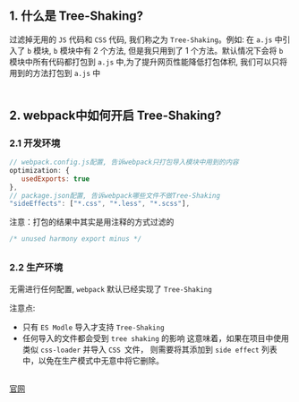 ## 1. 什么是 Tree-Shaking?
过滤掉无用的 `JS` 代码和 `CSS` 代码, 我们称之为 `Tree-Shaking`。例如: 在 `a.js` 中引入了 `b` 模块, `b` 模块中有 2 个方法, 但是我只用到了 1 个方法。默认情况下会将 `b` 模块中所有代码都打包到 `a.js` 中,为了提升网页性能降低打包体积, 我们可以只将用到的方法打包到 `a.js` 中
<div style="margin-bottom: 50px;"></div>


## 2. webpack中如何开启 Tree-Shaking?
### 2.1 开发环境
```js
// webpack.config.js配置, 告诉webpack只打包导入模块中用到的内容
optimization: {
   usedExports: true
},
// package.json配置, 告诉webpack哪些文件不做Tree-Shaking
"sideEffects": ["*.css", "*.less", "*.scss"],
```
注意：打包的结果中其实是用注释的方式过滤的
```js
/* unused harmony export minus */
```
<div style="margin-bottom: 30px;"></div>


### 2.2 生产环境
无需进行任何配置, `webpack` 默认已经实现了 `Tree-Shaking`

注意点:
- 只有 `ES Modle` 导入才支持 `Tree-Shaking`
- 任何导入的文件都会受到 `tree shaking` 的影响
这意味着，如果在项目中使用类似 `css-loader` 并导入 `CSS `文件，
则需要将其添加到 `side effect` 列表中，以免在生产模式中无意中将它删除。

<div style="margin-bottom: 30px;"></div>


[官网](https://www.webpackjs.com/guides/tree-shaking/)